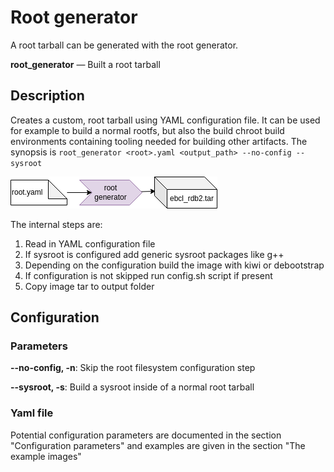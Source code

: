 # Root generator

A root tarball can be generated with the root generator.

**root_generator** — Built a root tarball

## Description

Creates a custom, root tarball using YAML configuration file.
It can be used for example to build a normal rootfs, but also the build chroot build environments containing tooling needed for building other artifacts.
The synopsis is `root_generator <root>.yaml <output_path> --no-config --sysroot`

![BuildTools](../assets/root_generator.drawio.png)

The internal steps are:

 1. Read in YAML configuration file
 2. If sysroot is configured add generic sysroot packages like g++
 3. Depending on the configuration build the image with kiwi or debootstrap
 4. If configuration is not skipped run config.sh script if present
 5. Copy image tar to output folder

## Configuration

### Parameters

**--no-config, -n**: Skip the root filesystem configuration step

**--sysroot, -s**: Build a sysroot inside of a normal root tarball

### Yaml file

Potential configuration parameters are documented in the section "Configuration parameters" and examples are given in the section "The example images"
